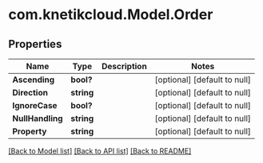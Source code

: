 # com.knetikcloud.Model.Order
## Properties

Name | Type | Description | Notes
------------ | ------------- | ------------- | -------------
**Ascending** | **bool?** |  | [optional] [default to null]
**Direction** | **string** |  | [optional] [default to null]
**IgnoreCase** | **bool?** |  | [optional] [default to null]
**NullHandling** | **string** |  | [optional] [default to null]
**Property** | **string** |  | [optional] [default to null]

[[Back to Model list]](../README.md#documentation-for-models) [[Back to API list]](../README.md#documentation-for-api-endpoints) [[Back to README]](../README.md)


